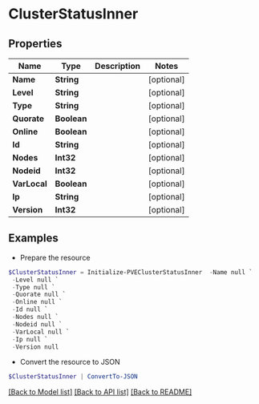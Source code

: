 # ClusterStatusInner
## Properties

Name | Type | Description | Notes
------------ | ------------- | ------------- | -------------
**Name** | **String** |  | [optional] 
**Level** | **String** |  | [optional] 
**Type** | **String** |  | [optional] 
**Quorate** | **Boolean** |  | [optional] 
**Online** | **Boolean** |  | [optional] 
**Id** | **String** |  | [optional] 
**Nodes** | **Int32** |  | [optional] 
**Nodeid** | **Int32** |  | [optional] 
**VarLocal** | **Boolean** |  | [optional] 
**Ip** | **String** |  | [optional] 
**Version** | **Int32** |  | [optional] 

## Examples

- Prepare the resource
```powershell
$ClusterStatusInner = Initialize-PVEClusterStatusInner  -Name null `
 -Level null `
 -Type null `
 -Quorate null `
 -Online null `
 -Id null `
 -Nodes null `
 -Nodeid null `
 -VarLocal null `
 -Ip null `
 -Version null
```

- Convert the resource to JSON
```powershell
$ClusterStatusInner | ConvertTo-JSON
```

[[Back to Model list]](../README.md#documentation-for-models) [[Back to API list]](../README.md#documentation-for-api-endpoints) [[Back to README]](../README.md)

